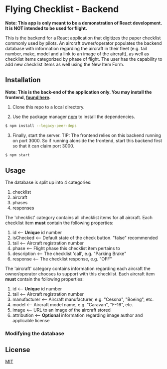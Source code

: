 # Flying Checklist - Backend

**Note: This app is only meant to be a demonstration of React development. It is NOT intended to be used for flight.**

This is the backend for a React application that digitizes the paper checklist commonly used by pilots. An aircraft owner/operator populates the backend database with information regarding the aircraft in their fleet (e.g. tail number, make, model and a link to an image of the aircraft), as well as checklist items categorized by phase of flight. The user has the capability to add new checklist items as well using the New Item Form.

## Installation

**Note: This is the back-end of the application only. You may install the frontend, [found here](https://github.com/NicMortelliti/checklist-frontend).**

1. Clone this repo to a local directory.

2. Use the package manager [npm](https://www.npmjs.com/) to install the dependencies.

```bash
$ npm install --legacy-peer-deps
```

3. Finally, start the server. TIP: The frontend relies on this backend running on port 3000. So if running alonside the frontend, start this backend first so that it can claim port 3000.

```bash
$ npm start
```

## Usage
The database is split up into 4 categories:
  1. checklist
  2. aircraft
  3. phases
  4. responses

The 'checklist' category contains all checklist items for all aircraft. Each checklist item **must** contain the following properties:
  1. id           <-- **Unique** id number
  2. isChecked    <-- Default state of the check button. "false" recommended
  3. tail         <-- Aircraft registration number
  4. phase        <-- Flight phase this checklist item pertains to
  5. description  <-- The checklist 'call', e.g. "Parking Brake"
  6. response     <-- The checklist response, e.g. "OFF"

The 'aircraft' category contains information regarding each aircraft the owner/operator chooses to support with this checklist. Each aircraft item **must** contain the following properties:
  1. id           <-- **Unique** id number
  2. tail         <-- Aircraft registration number
  3. manufacturer <-- Aircraft manufacturer, e.g. "Cessna", "Boeing", etc.
  4. model        <-- Aircraft model name, e.g. "Caravan", "F-16", etc.
  5. image        <-- URL to an image of the aircraft stored
  6. attribution  <-- **Optional** information regarding image author and applicable license

### Modifying the database


## License

[MIT](https://choosealicense.com/licenses/mit/)
